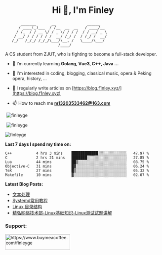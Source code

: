 <h1 align="center">Hi 👋, I'm Finley</h1>

```text
       _______       __              ______   
      / ____(_)___  / /__  __  __   / ____/__ 
     / /_  / / __ \/ / _ \/ / / /  / / __/ _ \
    / __/ / / / / / /  __/ /_/ /  / /_/ /  __/
   /_/   /_/_/ /_/_/\___/\__, /   \____/\___/
                        /____/                
```

<p align="left">

A CS student from ZJUT,
who is fighting to become a full-stack developer.

</p>

<p align="left">

- 🌱 I’m currently learning **Golang, Vue3, C++, Java ...**

- 🧠 I'm interested in coding, blogging, classical music, opera & Peking opera, history, ...

- 📝 I regularly write articles on [https://blog.f1nley.xyz/](https://blog.f1nley.xyz)

- 📫 How to reach me **m13203533462@163.com**

</p>

<p>&nbsp;<img align="center" src="https://github-readme-stats.vercel.app/api/top-langs/?username=finleyge&show_icons=true&locale=en&hide=javascript,html,tex" alt="finleyge" /></p>

<p>&nbsp;<img align="center" src="https://github-readme-stats.vercel.app/api?username=finleyge&show_icons=true&locale=en" alt="finleyge" /></p>

<p><img align="center" src="https://github-readme-streak-stats.herokuapp.com/?user=finleyge&" alt="finleyge" /></p>

**Last 7 days I spend my time on:**

<!--START_SECTION:waka-->

```text
C++           4 hrs 3 mins    ████████████░░░░░░░░░░░░░   47.97 %
C             2 hrs 21 mins   ███████░░░░░░░░░░░░░░░░░░   27.85 %
Lua           44 mins         ██▒░░░░░░░░░░░░░░░░░░░░░░   08.75 %
Objective-C   31 mins         █▓░░░░░░░░░░░░░░░░░░░░░░░   06.24 %
TeX           27 mins         █▒░░░░░░░░░░░░░░░░░░░░░░░   05.32 %
Makefile      10 mins         ▓░░░░░░░░░░░░░░░░░░░░░░░░   02.07 %
```

<!--END_SECTION:waka-->

</p>


**Latest Blog Posts:**

<!-- BLOG-POST-LIST:START -->
- [文本处理](https://blog.f1nley.xyz/post/linux/text-process/)
- [Systemd常用教程](https://blog.f1nley.xyz/post/linux/systemd/)
- [Linux 目录结构](https://blog.f1nley.xyz/post/linux/linux-directory/)
- [精弘网络技术部-Linux基础知识-Linux测试试题讲解](https://blog.f1nley.xyz/post/linux/jh-linux-test/)
<!-- BLOG-POST-LIST:END -->

<h3 align="left">Support:</h3>

<p align="left">

<a href="https://www.buymeacoffee.com/finleyge"> <img align="left" src="https://cdn.buymeacoffee.com/buttons/v2/default-yellow.png" height="50" width="210" alt="https://www.buymeacoffee.com/finleyge" />

</a>
</p>
